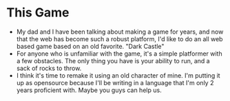 # This Game
- My dad and I have been talking about making a game for years, and now that the web has become such a robust platform, I'd like to do an all web based game based on an old favorite. "Dark Castle"
- For anyone who is unfamiliar with the game, it's a simple platformer with a few obstacles. The only thing you have is your ability to run, and a sack of rocks to throw. 
- I think it's time to remake it using an old character of mine. I'm putting it up as opensource because I'll be writing in a language that I'm only 2 years proficient with. Maybe you guys can help us.

